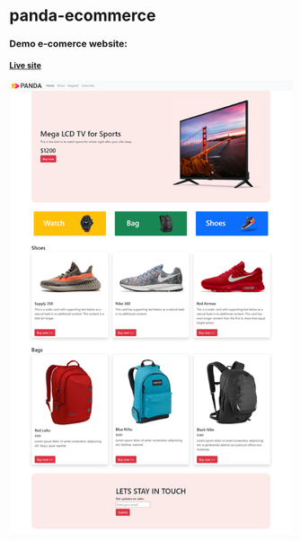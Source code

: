 # panda-ecommerce

### Demo e-comerce website:

#### [Live site](https://nur-allhi.github.io/panda-ecommerce/)

![Screenshot](homepage.png)
